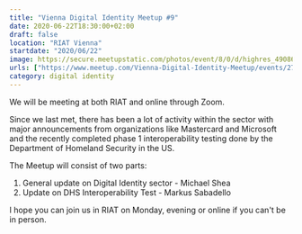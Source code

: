 ```yaml
---
title: "Vienna Digital Identity Meetup #9"
date: 2020-06-22T18:30:00+02:00
draft: false
location: "RIAT Vienna"
startdate: "2020/06/22"
image: https://secure.meetupstatic.com/photos/event/8/0/d/highres_490862061.jpeg
urls: ["https://www.meetup.com/Vienna-Digital-Identity-Meetup/events/271311363/"]
category: digital identity
---
```


We will be meeting at both RIAT and online through Zoom.

Since we last met, there has been a lot of activity within the sector with major announcements from organizations like Mastercard and Microsoft and the recently completed phase 1 interoperability testing done by the Department of Homeland Security in the US.

The Meetup will consist of two parts:

1. General update on Digital Identity sector - Michael Shea
2. Update on DHS Interoperability Test - Markus Sabadello

I hope you can join us in RIAT on Monday, evening or online if you can't be in person.